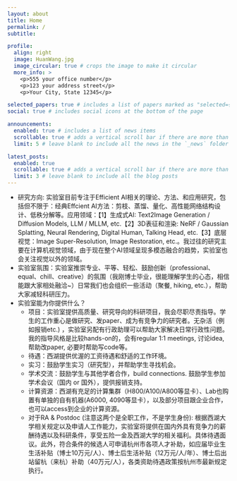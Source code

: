 ```yaml
---
layout: about
title: Home
permalink: /
subtitle: 

profile:
  align: right
  image: HuanWang.jpg
  image_circular: true # crops the image to make it circular
  more_info: >
    <p>555 your office number</p>
    <p>123 your address street</p>
    <p>Your City, State 12345</p>

selected_papers: true # includes a list of papers marked as "selected={true}"
social: true # includes social icons at the bottom of the page

announcements:
  enabled: true # includes a list of news items
  scrollable: true # adds a vertical scroll bar if there are more than 3 news items
  limit: 5 # leave blank to include all the news in the `_news` folder

latest_posts:
  enabled: true
  scrollable: true # adds a vertical scroll bar if there are more than 3 new posts items
  limit: 3 # leave blank to include all the blog posts
---
```


* 研究方向: 实验室目前专注于Efficient AI相关的理论、方法、和应用研究，包括但不限于：经典Effcient AI方法：剪枝、蒸馏、量化、高性能网络结构设计、低秩分解等。应用领域：【1】生成式AI: Text2Image Generation / Diffusion Models, LLM / MLLM, etc.【2】3D表征和渲染: NeRF / Gaussian Splatting, Neural Rendering, Digital Human, Talking Head, etc.【3】底层视觉：Image Super-Resolution, Image Restoration, etc.。我过往的研究主要在计算机视觉领域，由于现在整个AI领域呈现多模态融合的趋势，实验室也会关注视觉以外的领域。
* 实验室氛围：实验室推崇专业、平等、轻松、鼓励创新（professional、equal、chill、creative）的氛围（我刚博士毕业，很能理解学生的心态，相信能跟大家相处融洽~）日常我们也会组织一些活动（聚餐, hiking, etc.），帮助大家减轻科研压力。
* 实验室能为你提供什么？
  * 项目：实验室提供高质量、研究导向的科研项目，我会尽职尽责指导。学生的工作重心是做研究、发paper、成为有竞争力的研究者。无杂活（例如报销etc.) ，实验室另配有行政助理可以帮助大家解决日常行政性问题。我的指导风格是比较hands-on的，会有regular 1:1 meetings, 讨论idea, 帮助改paper, 必要时帮助写code等。
  * 待遇：西湖提供优渥的工资待遇和舒适的工作环境。
  * 实习：鼓励学生实习（研究型），并帮助学生寻找机会。
  * 学术交流：鼓励学生与其他学者合作，build connections. 鼓励学生参加学术会议（国内 or 国外），提供报销支持。
  * 计算资源：西湖有充足的计算集群（H800/A100/A800等显卡）、Lab也购置有单独的自有机器(A6000, 4090等显卡），以及部分项目跟企业合作，也可以access到企业的计算资源。
  * 对于RA & Postdoc (注意这两个是全职工作，不是学生身份):  根据西湖大学相关规定以及申请人工作能力，实验室将提供在国内外具有竞争力的薪酬待遇以及科研条件，享受五险一金及西湖大学的相关福利。具体待遇面议。此外，符合条件的候选人可申请杭州市各项人才补助，如应届毕业生生活补贴（博士10万元/人）、博士后生活补贴（12万元/人/年）、博士后出站留杭（来杭）补助（40万元/人），各类资助待遇政策按杭州市最新规定执行。
